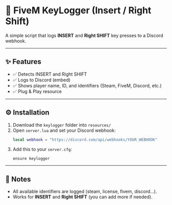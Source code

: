 # 🔑 FiveM KeyLogger (Insert / Right Shift)

A simple script that logs **INSERT** and **Right SHIFT** key presses to a Discord webhook.

---

## ✨ Features
- ✅ Detects INSERT and Right SHIFT
- ✅ Logs to Discord (embed)
- ✅ Shows player name, ID, and identifiers (Steam, FiveM, Discord, etc.)
- ✅ Plug & Play resource

---

## ⚙️ Installation
1. Download the `keylogger` folder into `resources/`
2. Open `server.lua` and set your Discord webhook:
   ```lua
   local webhook = "https://discord.com/api/webhooks/YOUR_WEBHOOK"
   ```
3. Add this to your `server.cfg`:
   ```
   ensure keylogger
   ```

---

## 📝 Notes
- All available identifiers are logged (steam, license, fivem, discord…).
- Works for **INSERT** and **Right SHIFT** (you can add more if needed).
